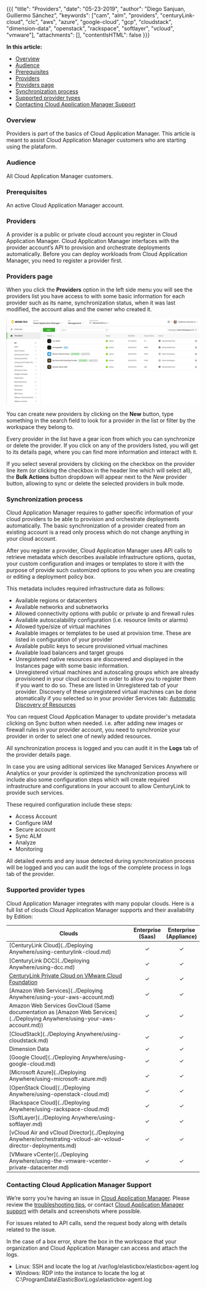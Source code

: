 {{{
"title": "Providers",
"date": "05-23-2019",
"author": "Diego Sanjuan, Guillermo Sánchez",
"keywords": ["cam", "alm", "providers", "centuryLink-cloud", "clc", "aws", "azure", "google-cloud", "gcp", "cloudstack", "dimension-data", "openstack", "rackspace", "softlayer", "vcloud", "vmware"],
"attachments": [],
"contentIsHTML": false
}}}

**In this article:**

* [Overview](#overview)
* [Audience](#audience)
* [Prerequisites](#prerequisites)
* [Providers](#providers)
* [Providers page](#providers-page)
* [Synchronization process](#synchronization-process)
* [Supported provider types](#supported-provider-types)
* [Contacting Cloud Application Manager Support](#contacting-cloud-application-manager-support)


### Overview


Providers is part of the basics of Cloud Application Manager. This article is meant to assist Cloud Application Manager customers who are starting using the plataform.


### Audience


All Cloud Application Manager customers.


### Prerequisites


An active Cloud Application Manager account.


### Providers


A provider is a public or private cloud account you register in Cloud Application Manager. Cloud Application Manager interfaces with the provider account’s API to provision and orchestrate deployments automatically. Before you can deploy workloads from Cloud Application Manager, you need to register a provider first.


### Providers page

When you click the **Providers** option in the left side menu you will see the providers list you have access to with some basic information for each provider such as its name, synchronization status, when it was last modified, the account alias and the owner who created it.

![Providers list](../../images/cloud-application-manager/core-concepts/providers-list.png)

You can create new providers by clicking on the **New** button, type something in the search field to look for a provider in the list or filter by the workspace they belong to.

Every provider in the list have a gear icon from which you can synchronize or delete the provider. If you click on any of the providers listed, you will get to its details page, where you can find more information and interact with it.

If you select several providers by clicking on the checkbox on the provider line item (or clicking the checkbox in the header line which will select all), the **Bulk Actions** button dropdown will appear next to the *New* provider button, allowing to sync or delete the selected providers in bulk mode.


### Synchronization process


Cloud Application Manager requires to gather specific information of your cloud providers to be able to provision and orchestrate deployments automatically. The basic synchronization of a provider created from an existing account is a read only process which do not change anything in your cloud account.

After you register a provider, Cloud Application Manager uses API calls to retrieve metadata which describes available infrastructure options, quotas, your custom configuration and images or templates to store it with the purpose of provide such customized options to you when you are creating or editing a deployment policy box.

This metadata includes required infrastructure data as follows:
* Available regions or datacenters
* Available networks and subnetworks
* Allowed connectivity options with public or private ip and firewall rules
* Available autoscalability configuration (i.e. resource limits or alarms)
* Allowed type/size of virtual machines
* Available images or templates to be used at provision time. These are listed in configuration of your provider
* Available public keys to secure provisioned virtual machines
* Available load balancers and target groups
* Unregistered native resources are discovered and displayed in the Instances page with some basic information.
* Unregistered virtual machines and autoscaling groups which are already provisioned in your cloud account in order to allow you to register them if you want to do so. These are listed in Unregistered tab of your provider. Discovery of these unregistered virtual machines can be done atomatically if you selected so in your provider Services tab: [Automatic Discovery of Resources](https://www.ctl.io/knowledge-base/cloud-application-manager/getting-started/register-existing-instance/#discovering-the-unregistered-instances)

You can request Cloud Application Manager to update provider's metadata clicking on Sync button when needed. i.e. after adding new images or firewall rules in your provider account, you need to synchronize your provider in order to select one of newly added resources.

All synchronization process is logged and you can audit it in the **Logs** tab of the provider details page.

In case you are using aditional services like Managed Services Anywhere or Analytics or your provider is optimized the synchronization process will include also some configuration steps which will create required infrastructure and configurations in your account to allow CenturyLink to provide such services.

These required configuration include these steps:
* Access Account
* Configure IAM
* Secure account
* Sync ALM
* Analyze
* Monitoring

All detailed events and any issue detected during synchronization process will be logged and you can audit the logs of the complete process in logs tab of the provider.


### Supported provider types


Cloud Application Manager integrates with many popular clouds. Here is a full list of clouds Cloud Application Manager supports and their availability by Edition:

| Clouds                                                                                                                | Enterprise <br> (Saas) | Enterprise <br> (Appliance) |
| --------------------------------------------------------------------------------------------------------------------- | :--------------------: | :-------------------------: |
| [CenturyLink Cloud](../Deploying Anywhere/using-centurylink-cloud.md)                                               | ✓                      | ✓                           |
| [CenturyLink DCC](../Deploying Anywhere/using-dcc.md)                                                               | ✓                      | ✓                           |
| [CenturyLink Private Cloud on VMware Cloud Foundation](https://www.ctl.io/knowledge-base/centurylink-private-cloud-on-vmware-cloud-foundation//general/#1) | ✓                      | ✓                           |
| [Amazon Web Services](../Deploying Anywhere/using-your-aws-account.md)                                              | ✓                      | ✓                           |
| Amazon Web Services GovCloud (Same documentation as [Amazon Web Services](../Deploying Anywhere/using-your-aws-account.md)) | ✓              | ✓                           |
| [CloudStack](../Deploying Anywhere/using-cloudstack.md)                                                             | ✓                      | ✓                           |
| Dimension Data                                                                                                      | ✓                      | ✓                           |
| [Google Cloud](../Deploying Anywhere/using-google-cloud.md)                                                         | ✓                      | ✓                           |
| [Microsoft Azure](../Deploying Anywhere/using-microsoft-azure.md)                                                             | ✓                      | ✓                           |
| [OpenStack Cloud](../Deploying Anywhere/using-openstack-cloud.md)                                                   | ✓                      | ✓                           |
| [Rackspace Cloud](../Deploying Anywhere/using-rackspace-cloud.md)                                                   | ✓                      | ✓                           |
| [SoftLayer](../Deploying Anywhere/using-softlayer.md)                                                               | ✓                      | ✓                           |
| [vCloud Air and vCloud Director](../Deploying Anywhere/orchestrating-vcloud-air-vcloud-director-deployments.md)     | ✓                      | ✓                           |
| [VMware vCenter](../Deploying Anywhere/using-the-vmware-vcenter-private-datacenter.md)                              | ✓                      | ✓                           |


### Contacting Cloud Application Manager Support


We’re sorry you’re having an issue in [Cloud Application Manager](https://www.ctl.io/cloud-application-manager/). Please review the [troubleshooting tips](../Troubleshooting/troubleshooting-tips.md), or contact [Cloud Application Manager support](mailto:incident@CenturyLink.com) with details and screenshots where possible.

For issues related to API calls, send the request body along with details related to the issue.

In the case of a box error, share the box in the workspace that your organization and Cloud Application Manager can access and attach the logs.

* Linux: SSH and locate the log at /var/log/elasticbox/elasticbox-agent.log
* Windows: RDP into the instance to locate the log at C:\ProgramData\ElasticBox\Logs\elasticbox-agent.log
